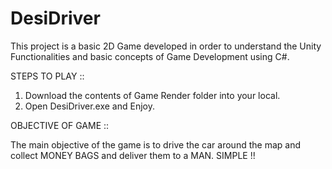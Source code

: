 # DesiDriver

This project is a basic 2D Game developed in order to understand the Unity Functionalities and basic concepts of Game Development using C#.

STEPS TO PLAY ::

1) Download the contents of Game Render folder into your local.
2) Open DesiDriver.exe and Enjoy.

OBJECTIVE OF GAME :: 

The main objective of the game is to drive the car around the map and collect MONEY BAGS and deliver them to a MAN. SIMPLE !!
